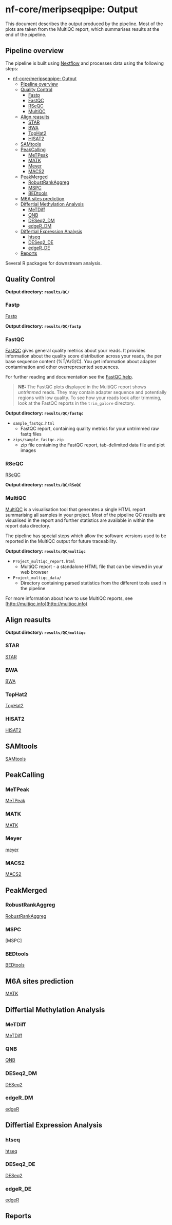 # nf-core/meripseqpipe: Output

This document describes the output produced by the pipeline. Most of the plots are taken from the MultiQC report, which summarises results at the end of the pipeline.

<!-- TODO nf-core: Write this documentation describing your workflow's output -->

## Pipeline overview

The pipeline is built using [Nextflow](https://www.nextflow.io/)
and processes data using the following steps:

- [nf-core/meripseqpipe: Output](#nf-coremeripseqpipe-output)
  - [Pipeline overview](#pipeline-overview)
  - [Quality Control](#quality-control)
    - [Fastp](#fastp)
    - [FastQC](#fastqc)
    - [RSeQC](#rseqc)
    - [MultiQC](#multiqc)
  - [Align reasults](#align-reasults)
    - [STAR](#star)
    - [BWA](#bwa)
    - [TopHat2](#tophat2)
    - [HISAT2](#hisat2)
  - [SAMtools](#samtools)
  - [PeakCalling](#peakcalling)
    - [MeTPeak](#metpeak)
    - [MATK](#matk)
    - [Meyer](#meyer)
    - [MACS2](#macs2)
  - [PeakMerged](#peakmerged)
    - [RobustRankAggreg](#robustrankaggreg)
    - [MSPC](#mspc)
    - [BEDtools](#bedtools)
  - [M6A sites prediction](#m6a-sites-prediction)
  - [Differtial Methylation Analysis](#differtial-methylation-analysis)
    - [MeTDiff](#metdiff)
    - [QNB](#qnb)
    - [DESeq2_DM](#deseq2dm)
    - [edgeR_DM](#edgerdm)
  - [Differtial Expression Analysis](#differtial-expression-analysis)
    - [htseq](#htseq)
    - [DESeq2_DE](#deseq2de)
    - [edgeR_DE](#edgerde)
  - [Reports](#reports)

Several R packages for downstream analysis.

## Quality Control

**Output directory: `results/QC/`**

### Fastp

[Fastp](https://github.com/OpenGene/fastp)

**Output directory: `results/QC/fastp`**

### FastQC

[FastQC](http://www.bioinformatics.babraham.ac.uk/projects/fastqc/) gives general quality metrics about your reads. It provides information about the quality score distribution across your reads, the per base sequence content (%T/A/G/C). You get information about adapter contamination and other overrepresented sequences.

For further reading and documentation see the [FastQC help](http://www.bioinformatics.babraham.ac.uk/projects/fastqc/Help/).

> **NB:** The FastQC plots displayed in the MultiQC report shows _untrimmed_ reads. They may contain adapter sequence and potentially regions with low quality. To see how your reads look after trimming, look at the FastQC reports in the `trim_galore` directory.

**Output directory: `results/QC/fastqc`**

- `sample_fastqc.html`
  - FastQC report, containing quality metrics for your untrimmed raw fastq files
- `zips/sample_fastqc.zip`
  - zip file containing the FastQC report, tab-delimited data file and plot images

### RSeQC

[RSeQC](http://rseqc.sourceforge.net/)

**Output directory: `results/QC/RSeQC`**

### MultiQC

[MultiQC](http://multiqc.info) is a visualisation tool that generates a single HTML report summarising all samples in your project. Most of the pipeline QC results are visualised in the report and further statistics are available in within the report data directory.

The pipeline has special steps which allow the software versions used to be reported in the MultiQC output for future traceability.

**Output directory: `results/QC/multiqc`**

- `Project_multiqc_report.html`
  - MultiQC report - a standalone HTML file that can be viewed in your web browser
- `Project_multiqc_data/`
  - Directory containing parsed statistics from the different tools used in the pipeline

For more information about how to use MultiQC reports, see [http://multiqc.info](http://multiqc.info)

## Align reasults

**Output directory: `results/QC/multiqc`**

### STAR

[STAR](https://github.com/alexdobin/STAR)

### BWA

[BWA](https://github.com/lh3/bwa)

### TopHat2

[TopHat2](https://ccb.jhu.edu/software/tophat/)

### HISAT2

[HISAT2](https://ccb.jhu.edu/software/hisat2/)

## SAMtools

[SAMtools](http://www.htslib.org/)

## PeakCalling

### MeTPeak

[MeTPeak](https://github.com/compgenomics/MeTPeak)

### MATK

[MATK](http://matk.renlab.org)

### Meyer

[meyer](http://matk.renlab.org)

### MACS2

[MACS2](https://github.com/taoliu/MACS)

## PeakMerged

### RobustRankAggreg

[RobustRankAggreg](https://cran.r-project.org/web/packages/RobustRankAggreg/index.html)

### MSPC

[MSPC]

### BEDtools

[BEDtools](https://bedtools.readthedocs.io/en/latest/index.html)

## M6A sites prediction

[MATK](http://matk.renlab.org)

## Differtial Methylation Analysis

### MeTDiff

[MeTDiff](https://github.com/compgenomics/MeTDiff)

### QNB

[QNB](https://cran.r-project.org/src/contrib/Archive/QNB/)

### DESeq2_DM

[DESeq2](http://bioconductor.org/packages/DESeq2/)

### edgeR_DM

[edgeR](http://bioconductor.org/packages/edgeR/)

## Differtial Expression Analysis

### htseq

[htseq](https://github.com/simon-anders/htseq)

### DESeq2_DE

[DESeq2](http://bioconductor.org/packages/DESeq2/)

### edgeR_DE

[edgeR](http://bioconductor.org/packages/edgeR/)

## Reports
